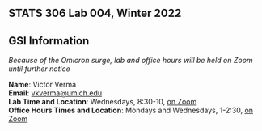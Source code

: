 ## STATS 306 Lab 004, Winter 2022

## GSI Information

_Because of the Omicron surge, lab and office hours will be held on Zoom until further notice_

**Name**: Victor Verma  
**Email**: [vkverma@umich.edu](mailto:vkverma@umich.edu)  
**Lab Time and Location**: Wednesdays, 8:30-10, [on Zoom](https://umich.zoom.us/j/93781998446)   
**Office Hours Times and Location**: Mondays and Wednesdays, 1-2:30, [on Zoom](https://umich.zoom.us/j/93781998446)

